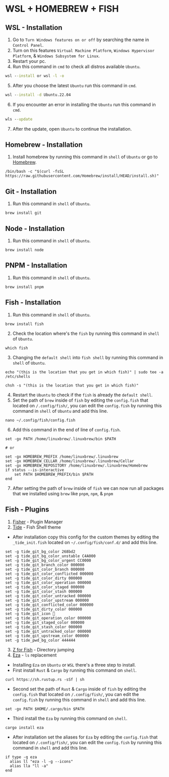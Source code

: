 # WSL + HOMEBREW + FISH

## WSL - Installation
1. Go to `Turn Windows features on or off` by searching the name in `Control Panel`.
2. Turn on this features `Virtual Machine Platform`, `Windows Hypervisor Platform`, & `Windows Subsystem for Linux`.
3. Restart your pc.
4. Run this command in `cmd` to check all distros available `Ubuntu`.
```cmd
wsl --install or wsl -l -o
```
5. After you choose the latest `Ubuntu` run this command in `cmd`.
```cmd
wsl --install -d Ubuntu.22.04
```
6. If you encounter an error in installing the `Ubuntu` run this command in `cmd`.
```cmd
wls --update
```
7. After the update, open `Ubuntu` to continue the installation.

## Homebrew - Installation
1. Install homebrew by running this command in `shell` of `Ubuntu` or go to [Homebrew](https://brew.sh/).
```shell
/bin/bash -c "$(curl -fsSL https://raw.githubusercontent.com/Homebrew/install/HEAD/install.sh)"
```

## Git - Installation
1. Run this command in `shell` of `Ubuntu`.
```shell
brew install git
```

## Node - Installation
1. Run this command in `shell` of `Ubuntu`.
```shell
brew install node
```

## PNPM - Installation
1. Run this command in `shell` of `Ubuntu`.
```shell
brew install pnpm
```

## Fish - Installation
1. Run this command in `shell` of `Ubuntu`.
```shell
brew install fish
```
2. Check the location where's the `fish` by running this command in `shell` of `Ubuntu`.
```shell
which fish
``` 
3. Changing the `default shell` into `fish shell` by running this command in `shell` of `Ubuntu`.
```shell
echo "(this is the location that you get in which fish)" | sudo tee -a /etc/shells
```
```shell
chsh -s "(this is the location that you get in which fish)"
```
4. Restart the `Ubuntu` to check if the `fish` is already the `default shell`.
5. Set the path of `brew` inside of `fish` by editing the `config.fish` that located on `/.config/fish/`, you can edit the `config.fish` by running this command in `shell` of `Ubuntu` and add this line.
```shell
nano ~/.config/fish/config.fish
```
6. Add this command in the end of line of `config.fish`.
```
set -gx PATH /home/linuxbrew/.linuxbrew/bin $PATH

# or

set -gx HOMEBREW_PREFIX /home/linuxbrew/.linuxbrew
set -gx HOMEBREW_CELLAR /home/linuxbrew/.linuxbrew/Cellar
set -gx HOMEBREW_REPOSITORY /home/linuxbrew/.linuxbrew/Homebrew
if status --is-interactive
    set PATH $HOMEBREW_PREFIX/bin $PATH
end
```
7. After setting the path of `brew` inside of `fish` we can now run all packages that we installed using `brew` like `pnpm`, `npm`, & `pnpm`

## Fish - Plugins
1. [Fisher](https://github.com/jorgebucaran/fisher#installation) - Plugin Manager
2. [Tide](https://github.com/IlanCosman/tide#installation) - Fish Shell theme
-  After installation copy this config for the custom themes by editing the `_tide_init.fish` located on `~/.config/fish/conf.d/` and add this line.
```fish
set -g tide_git_bg_color 268bd2
set -g tide_git_bg_color_unstable C4A000
set -g tide_git_bg_color_urgent CC0000
set -g tide_git_branch_color 000000
set -g tide_git_color_branch 000000
set -g tide_git_color_conflicted 000000
set -g tide_git_color_dirty 000000
set -g tide_git_color_operation 000000
set -g tide_git_color_staged 000000
set -g tide_git_color_stash 000000
set -g tide_git_color_untracked 000000
set -g tide_git_color_upstream 000000
set -g tide_git_conflicted_color 000000
set -g tide_git_dirty_color 000000
set -g tide_git_icon 
set -g tide_git_operation_color 000000
set -g tide_git_staged_color 000000
set -g tide_git_stash_color 000000
set -g tide_git_untracked_color 000000
set -g tide_git_upstream_color 000000
set -g tide_pwd_bg_color 444444
```
3. [Z for Fish](https://github.com/jethrokuan/z#installation) - Directory jumping
4. [Eza](https://github.com/eza-community/eza) - `ls` replacement
-  Installing `Eza` on `Ubuntu` or `WSL` there's a three step to install.
-  First install `Rust` & `Cargo` by running this command on `shell`.
```shell
curl https://sh.rustup.rs -sSf | sh
```
- Second set the path of `Rust` & `Cargo` inside of `fish` by editing the `config.fish` that located on `/.config/fish/`, you can edit the `config.fish` by running this command in `shell` and add this line.
```fish
set -gx PATH $HOME/.cargo/bin $PATH
```
- Third install the `Eza` by running this command on `shell`.
```shell
cargo install eza
```
- After installation set the aliases for `Eza` by editing the `config.fish` that located on `/.config/fish/`, you can edit the `config.fish` by running this command in `shell` and add this line.
```fish
if type -q eza
  alias ll "eza -l -g --icons"
  alias lla "ll -a"
end
```
